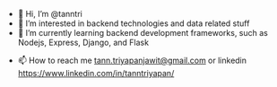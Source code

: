 - 👋 Hi, I’m @tanntri
- 👀 I’m interested in backend technologies and data related stuff
- 🌱 I’m currently learning backend development frameworks, such as Nodejs, Express, Django, and Flask
<!-- - 💞️ I’m looking to collaborate on ... -->
- 📫 How to reach me tann.triyapanjawit@gmail.com or linkedin https://www.linkedin.com/in/tanntriyapan/

<!---
tanntri/tanntri is a ✨ special ✨ repository because its `README.md` (this file) appears on your GitHub profile.
You can click the Preview link to take a look at your changes.
--->
